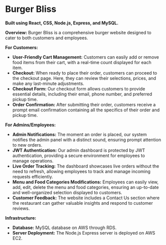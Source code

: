 # Burger Bliss
**Built using React, CSS, Node.js, Express, and MySQL.**

**Overview:**
Burger Bliss is a comprehensive burger website designed to cater to both customers and employees.

**For Customers:**
- **User-Friendly Cart Management:** Customers can easily add or remove food items from their cart, with a real-time count displayed for each item.
- **Checkout:** When ready to place their order, customers can proceed to the checkout page. Here, they can review their selections, prices, and make any last-minute adjustments.
- **Checkout Form:** Our checkout form allows customers to provide essential details, including their email, phone number, and preferred pickup time.
- **Order Confirmation:** After submitting their order, customers receive a prompt email confirmation containing all the specifics of their order and pickup time.

**For Admins/Employees:**
- **Admin Notifications:** The moment an order is placed, our system notifies the admin panel with a distinct sound, ensuring prompt attention to new orders.
- **JWT Authentication:** Our admin dashboard is protected by JWT authentication, providing a secure environment for employees to manage operations.
- **Live Order Tracking:** The dashboard showcases live orders without the need to refresh, allowing employees to track and manage incoming requests efficiently.
- **Menu and Food Categories Modifications:** Employees can easily view, add, edit, delete the menu and food categories, ensuring an up-to-date and well-organized selection displayed to customers.
- **Customer Feedback:** The website includes a Contact Us section where the restaurant can gather valuable insights and respond to customer reviews.

**Infrastructure:**
- **Database:** MySQL database on AWS through RDS.
- **Server Deployment:** The Node.js Express server is deployed on AWS EC2.
